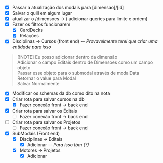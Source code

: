 - [x] Passar a atualização dos modais para \[dimensao]/\[id]
- [x] Salvar o quill em algum lugar
- [x] atualizar o /dimensoes -> ( adicionar queries para limite e ordem)
- [x] Fazer os filtros funcionarem
  - [x] CardDecks
  - [x] Relações
- [x] Disciplinas -> Cursos (front end)
  -- *Provavelmente terei que criar uma entidade para isso*

> [!NOTE] Eu posso adicionar dentro da dimensão  
Adicionar o campo Editais dentro de Dimensoes como um campo objeto  
Passar esse objeto para o submodal através de modalData  
Retornar o value para Modal  
Salvar Normalmente  
- [x] Modificar os schemas da db como dito na nota
- [x] Criar rota para salvar cursos na db
  - [x] Fazer conexão front -> back end
- [x] Criar rota para salvar os Editais
  - [ ] Fazer conexão front -> back end
- [ ] Criar rota para salvar os Projetos
  - [ ] Fazer conexão front -> back end

- [x] SubModais (Front end)
  - [x] Disciplinas -> Editais
    - [x] Adicionar
  -- *Para isso tbm (?)*
  - [x] Motores -> Projetos
    - [x] Adicionar